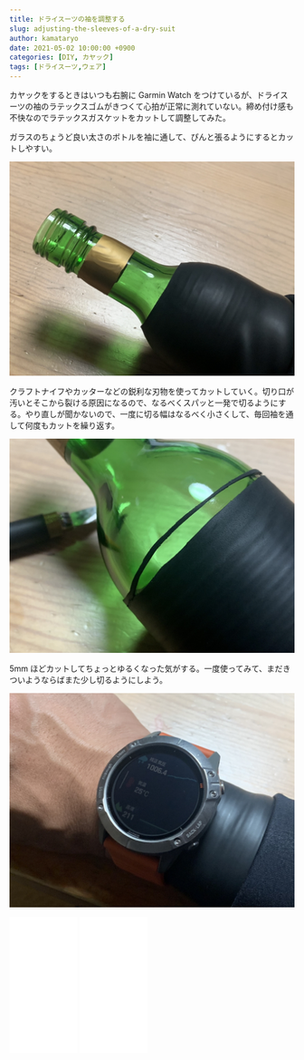 ```yaml
---
title: ドライスーツの袖を調整する
slug: adjusting-the-sleeves-of-a-dry-suit
author: kamataryo
date: 2021-05-02 10:00:00 +0900
categories: [DIY, カヤック]
tags: [ドライスーツ,ウェア]
---
```

カヤックをするときはいつも右腕に Garmin Watch をつけているが、ドライスーツの袖のラテックスゴムがきつくて心拍が正常に測れていない。締め付け感も不快なのでラテックスガスケットをカットして調整してみた。

ガラスのちょうど良い太さのボトルを袖に通して、ぴんと張るようにするとカットしやすい。

![ガラスのボトルを袖に通したところ](/assets/img/posts/2021/05/02/01.jpg)

クラフトナイフやカッターなどの鋭利な刃物を使ってカットしていく。切り口が汚いとそこから裂ける原因になるので、なるべくスパッと一発で切るようにする。やり直しが聞かないので、一度に切る幅はなるべく小さくして、毎回袖を通して何度もカットを繰り返す。

![ガラスのボトルを袖に通したところ](/assets/img/posts/2021/05/02/02.jpg)

5mm ほどカットしてちょっとゆるくなった気がする。一度使ってみて、まだきついようならばまた少し切るようにしよう。

![ガラスのボトルを袖に通したところ](/assets/img/posts/2021/05/02/03.jpg)

<iframe style="width:120px;height:240px;" marginwidth="0" marginheight="0" scrolling="no" frameborder="0" src="//rcm-fe.amazon-adsystem.com/e/cm?lt1=_blank&bc1=000000&IS2=1&bg1=FFFFFF&fc1=000000&lc1=0000FF&t=kamataryo09-22&language=ja_JP&o=9&p=8&l=as4&m=amazon&f=ifr&ref=as_ss_li_til&asins=B06XZY58QM&linkId=1893bb82dfc05c2828b41accce6938c7"></iframe>

<iframe style="width:120px;height:240px;" marginwidth="0" marginheight="0" scrolling="no" frameborder="0" src="//rcm-fe.amazon-adsystem.com/e/cm?lt1=_blank&bc1=000000&IS2=1&bg1=FFFFFF&fc1=000000&lc1=0000FF&t=kamataryo09-22&language=ja_JP&o=9&p=8&l=as4&m=amazon&f=ifr&ref=as_ss_li_til&asins=B06XZWV9B8&linkId=0aaee93872a5fc8edaa4fb9a0d2f8f9a"></iframe>
